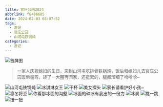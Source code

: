 ```yaml
---
title: 官庄公园2024
abbrlink: f8486685
date: 2024-02-03 08:07:52
tags:
  - 游记
  - 官庄公园
  - 山河屯铁锅炖
categories:
  - 游记
---
```


![首屏图](https://s11.ax1x.com/2024/02/04/pFlMIu8.jpg)

<!-- more -->

> 一家人庆祝媳妇的生日，来到山河屯吃排骨铁锅炖，饭后和媳妇儿去官庄公园饭后遛弯，转了一大圈再回家，还挺累的，腿都溜细了哈哈哈~

![山河屯铁锅炖](https://s11.ax1x.com/2024/02/04/pFlKRyT.jpg)
![冰淇淋女王](https://s11.ax1x.com/2024/02/04/pFlKgS0.jpg)
![干杯](https://s11.ax1x.com/2024/02/04/pFlK2lV.jpg)
![美女探头](https://s11.ax1x.com/2024/02/04/pFlMjg0.jpg)
![家长请看护好小孩~](https://s11.ax1x.com/2024/02/04/pFlMbNj.jpg)
![凛冬将至](https://s11.ax1x.com/2024/02/04/pFlMHEQ.jpg)
![你看那冰面的沟壑](https://s11.ax1x.com/2024/02/04/pFlMTHg.jpg)
![冰面的碎冰有我出的一份力](https://s11.ax1x.com/2024/02/04/pFlMIu8.jpg)
![冰洞](https://s11.ax1x.com/2024/02/04/pFlMq4s.jpg)
![跳一跳](https://s11.ax1x.com/2024/02/04/pFlMX3q.jpg)
![扭一扭](https://s11.ax1x.com/2024/02/04/pFlMOCn.jpg)
